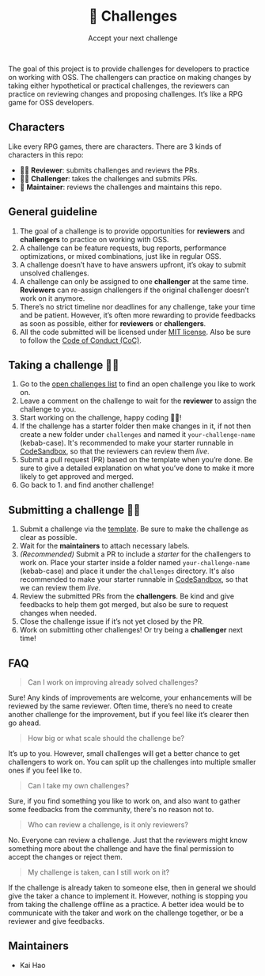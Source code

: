 <h1 align="center">🤔  Challenges</h1>
<p align="center">Accept your next challenge</p>

<br />

The goal of this project is to provide challenges for developers to practice on working with OSS. The challengers can practice on making changes by taking either hypothetical or practical challenges, the reviewers can practice on reviewing changes and proposing challenges. It’s like a RPG game for OSS developers.

## Characters

Like every RPG games, there are characters. There are 3 kinds of characters in this repo:

- 👨‍🏫 **Reviewer**: submits challenges and reviews the PRs.
- 👨‍💻 **Challenger**: takes the challenges and submits PRs.
- 👷 **Maintainer**: reviews the challenges and maintains this repo.

## General guideline

1. The goal of a challenge is to provide opportunities for **reviewers** and **challengers** to practice on working with OSS.
2. A challenge can be feature requests, bug reports, performance optimizations, or mixed combinations, just like in regular OSS.
3. A challenge doesn’t have to have answers upfront, it’s okay to submit unsolved challenges.
4. A challenge can only be assigned to one **challenger** at the same time. **Reviewers** can re-assign challengers if the original challenger doesn’t work on it anymore.
5. There’s no strict timeline nor deadlines for any challenge, take your time and be patient. However, it’s often more rewarding to provide feedbacks as soon as possible, either for **reviewers** or **challengers**.
6. All the code submitted will be licensed under [MIT license](LICENSE). Also be sure to follow the [Code of Conduct (CoC)](CODE_OF_CONDUCT.md).

## Taking a challenge 👨‍💻

1. Go to the [open challenges list](https://github.com/kevin940726/challenges/issues?utf8=%E2%9C%93&q=is%3Aissue+is%3Aopen+label%3A%22%3Athinking%3A+++challenges%22+-label%3A%22%F0%9F%92%AA++challenge+accepted%22+sort%3Aupdated-desc) to find an open challenge you like to work on.
2. Leave a comment on the challenge to wait for the **reviewer** to assign the challenge to you.
3. Start working on the challenge, happy coding 👨‍💻!
4. If the challenge has a starter folder then make changes in it, if not then create a new folder under `challenges` and named it `your-challenge-name` (kebab-case). It's recommended to make your starter runnable in [CodeSandbox](https://codesandbox.io), so that the reviewers can review them _live_.
5. Submit a pull request (PR) based on the template when you’re done. Be sure to give a detailed explanation on what you’ve done to make it more likely to get approved and merged.
6. Go back to 1. and find another challenge!

## Submitting a challenge 👨‍🏫

1. Submit a challenge via the [template](https://github.com/kevin940726/challenges/issues/new?assignees=&labels=%3Athinking%3A+++challenges&template=propose-challenge.md&title=%5BChallenge%5D). Be sure to make the challenge as clear as possible.
2. Wait for the **maintainers** to attach necessary labels.
3. _(Recommended)_ Submit a PR to include a _starter_ for the challengers to work on. Place your starter inside a folder named `your-challenge-name` (kebab-case) and place it under the `challenges` directory. It's also recommended to make your starter runnable in [CodeSandbox](https://codesandbox.io), so that we can review them _live_.
4. Review the submitted PRs from the **challengers**. Be kind and give feedbacks to help them got merged, but also be sure to request changes when needed.
5. Close the challenge issue if it’s not yet closed by the PR.
6. Work on submitting other challenges! Or try being a **challenger** next time!

## FAQ

> Can I work on improving already solved challenges?

Sure! Any kinds of improvements are welcome, your enhancements will be reviewed by the same reviewer. Often time, there’s no need to create another challenge for the improvement, but if you feel like it’s clearer then go ahead.

> How big or what scale should the challenge be?

It’s up to you. However, small challenges will get a better chance to get challengers to work on. You can split up the challenges into multiple smaller ones if you feel like to.

> Can I take my own challenges?

Sure, if you find something you like to work on, and also want to gather some feedbacks from the community, there's no reason not to.

> Who can review a challenge, is it only reviewers?

No. Everyone can review a challenge. Just that the reviewers might know something more about the challenge and have the final permission to accept the changes or reject them.

> My challenge is taken, can I still work on it?

If the challenge is already taken to someone else, then in general we should give the taker a chance to implement it. However, nothing is stopping you from taking the challenge offline as a practice. A better idea would be to communicate with the taker and work on the challenge together, or be a reviewer and give feedbacks.

## Maintainers

- Kai Hao

